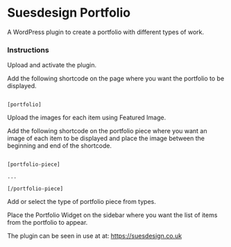 # Suesdesign Portfolio

A WordPress plugin to create a portfolio with different types of work.

### Instructions

Upload and activate the plugin.

Add the following shortcode on the page where you want the portfolio to be displayed.

```

[portfolio]

```

Upload the images for each item using Featured Image.

Add the following shortcode on the portfolio piece where you want an image of each item to be displayed and place the image between the beginning and end of the shortcode.

```

[portfolio-piece]

...

[/portfolio-piece]

```

Add or select the type of portfolio piece from types.

Place the Portfolio Widget on the sidebar where you want the list of items from the portfolio to appear.


The plugin can be seen in use at at: https://suesdesign.co.uk

